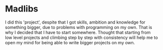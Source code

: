 # Madlibs
I did this 'project', despite that I got skills, ambition and knowledge for something bigger, due to
problems with programming on my own. That is why I decided that I have to start somewhere.
Thought that starting from low level projects and climbing step by step with consistency will help
me to open my mind for being able to write bigger projects on my own.
